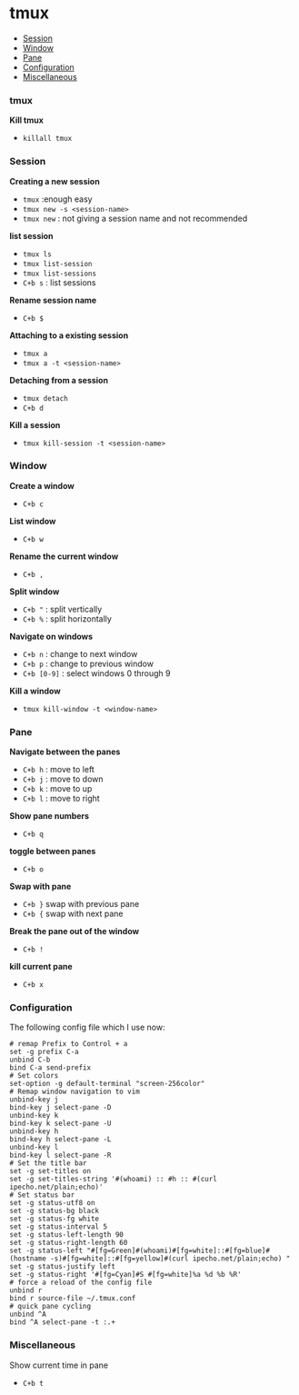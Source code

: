 tmux
=========

- [Session](#session)
- [Window](#window)
- [Pane](#pane)
- [Configuration](#configuration)
- [Miscellaneous](#miscellaneous)

### tmux

**Kill tmux**

  - `killall tmux`

### Session

**Creating a new session**

  - `tmux` :enough easy
  - `tmux new -s <session-name>`
  - `tmux new` : not giving a session name and not recommended

**list session**

  - `tmux ls`
  - `tmux list-session`
  - `tmux list-sessions`
  - `C+b s` : list sessions

**Rename session name**
  - `C+b $` 
  
**Attaching to a existing session**

  - `tmux a`
  - `tmux a -t <session-name>`

**Detaching from a session**

  - `tmux detach`
  - `C+b d`
  
**Kill a session**

  - `tmux kill-session -t <session-name>`
  
### Window

**Create a window**
  - `C+b c`

**List window**
  - `C+b w`

**Rename the current window**
  - `C+b ,`

**Split window**
  - `C+b "` : split vertically
  - `C+b %` : split horizontally

**Navigate on windows**
  - `C+b n` : change to next window
  - `C+b p` : change to previous window
  - `C+b [0-9]` : select windows 0 through 9
  

**Kill a window**

  - `tmux kill-window -t <window-name>`

### Pane

**Navigate between the panes**

  - `C+b h` : move to left
  - `C+b j` : move to down
  - `C+b k` : move to up
  - `C+b l` : move to right
  
**Show pane numbers**
  - `C+b q`

**toggle between panes**
 - `C+b o`
 
**Swap with pane**
  -  `C+b }` swap with previous pane
  -  `C+b {` swap with next pane

**Break the pane out of the window**
  - `C+b !`

**kill current pane**
  - `C+b x`

### Configuration

The following config file which I use now:

    # remap Prefix to Control + a
    set -g prefix C-a
    unbind C-b
    bind C-a send-prefix
    # Set colors
    set-option -g default-terminal "screen-256color"
    # Remap window navigation to vim
    unbind-key j
    bind-key j select-pane -D
    unbind-key k
    bind-key k select-pane -U
    unbind-key h
    bind-key h select-pane -L
    unbind-key l
    bind-key l select-pane -R
    # Set the title bar
    set -g set-titles on
    set -g set-titles-string '#(whoami) :: #h :: #(curl ipecho.net/plain;echo)'
    # Set status bar
    set -g status-utf8 on
    set -g status-bg black
    set -g status-fg white
    set -g status-interval 5
    set -g status-left-length 90
    set -g status-right-length 60
    set -g status-left "#[fg=Green]#(whoami)#[fg=white]::#[fg=blue]#(hostname -s)#[fg=white]::#[fg=yellow]#(curl ipecho.net/plain;echo) "
    set -g status-justify left
    set -g status-right '#[fg=Cyan]#S #[fg=white]%a %d %b %R'
    # force a reload of the config file
    unbind r
    bind r source-file ~/.tmux.conf
    # quick pane cycling
    unbind ^A
    bind ^A select-pane -t :.+

### Miscellaneous

Show current time in pane
  - `C+b t`

